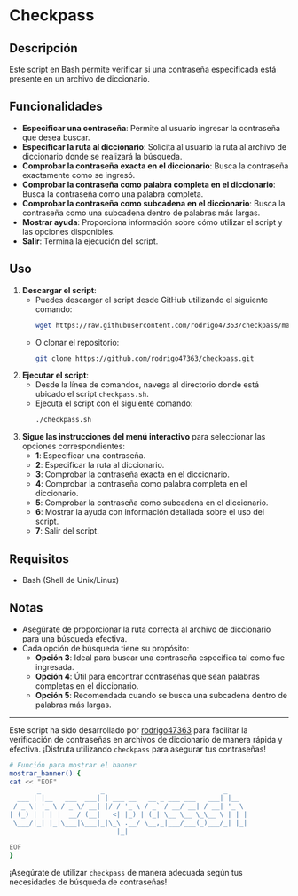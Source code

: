 # Checkpass

## Descripción
Este script en Bash permite verificar si una contraseña especificada está presente en un archivo de diccionario.

## Funcionalidades
- **Especificar una contraseña**: Permite al usuario ingresar la contraseña que desea buscar.
- **Especificar la ruta al diccionario**: Solicita al usuario la ruta al archivo de diccionario donde se realizará la búsqueda.
- **Comprobar la contraseña exacta en el diccionario**: Busca la contraseña exactamente como se ingresó.
- **Comprobar la contraseña como palabra completa en el diccionario**: Busca la contraseña como una palabra completa.
- **Comprobar la contraseña como subcadena en el diccionario**: Busca la contraseña como una subcadena dentro de palabras más largas.
- **Mostrar ayuda**: Proporciona información sobre cómo utilizar el script y las opciones disponibles.
- **Salir**: Termina la ejecución del script.

## Uso
1. **Descargar el script**:
   - Puedes descargar el script desde GitHub utilizando el siguiente comando:
     ```bash
     wget https://raw.githubusercontent.com/rodrigo47363/checkpass/main/checkpass.sh
     ```
   - O clonar el repositorio:
     ```bash
     git clone https://github.com/rodrigo47363/checkpass.git
     ```
2. **Ejecutar el script**:
   - Desde la línea de comandos, navega al directorio donde está ubicado el script `checkpass.sh`.
   - Ejecuta el script con el siguiente comando:
     ```bash
     ./checkpass.sh
     ```
3. **Sigue las instrucciones del menú interactivo** para seleccionar las opciones correspondientes:
   - **1**: Especificar una contraseña.
   - **2**: Especificar la ruta al diccionario.
   - **3**: Comprobar la contraseña exacta en el diccionario.
   - **4**: Comprobar la contraseña como palabra completa en el diccionario.
   - **5**: Comprobar la contraseña como subcadena en el diccionario.
   - **6**: Mostrar la ayuda con información detallada sobre el uso del script.
   - **7**: Salir del script.

## Requisitos
- Bash (Shell de Unix/Linux)

## Notas
- Asegúrate de proporcionar la ruta correcta al archivo de diccionario para una búsqueda efectiva.
- Cada opción de búsqueda tiene su propósito:
  - **Opción 3**: Ideal para buscar una contraseña específica tal como fue ingresada.
  - **Opción 4**: Útil para encontrar contraseñas que sean palabras completas en el diccionario.
  - **Opción 5**: Recomendada cuando se busca una subcadena dentro de palabras más largas.

---

Este script ha sido desarrollado por [rodrigo47363](https://github.com/rodrigo47363) para facilitar la verificación de contraseñas en archivos de diccionario de manera rápida y efectiva. ¡Disfruta utilizando `checkpass` para asegurar tus contraseñas!

```bash
# Función para mostrar el banner
mostrar_banner() {
cat << "EOF"
       _               _                              _
  ___ | |__   ___  ___| | ___ __   __ _ ___ ___   ___| |__
 / _ \| '_ \ / _ \/ __| |/ / '_ \ / _` / __/ __| / __| '_ \
| (_) | | | |  __/ (__|   <| |_) | (_| \__ \__ \_\__ \ | | |
 \___/|_| |_|\___|\___|_|\_\ .__/ \__,_|___/___(_)___/_| |_|
                           |_|

EOF
}
```

¡Asegúrate de utilizar `checkpass` de manera adecuada según tus necesidades de búsqueda de contraseñas!
```

